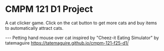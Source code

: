 # CMPM 121 D1 Project

A cat clicker game. Click on the cat button to get more cats and buy items to automatically attract cats.

--- Petting hand mouse over cat inspired by "Cheez-it Eating Simulator" by tatemaguire
https://tatemaguire.github.io/cmpm-121-f25-d1/


